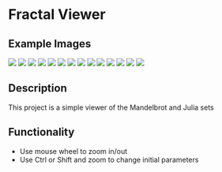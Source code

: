 # Fractal Viewer

## Example Images

<img src="./Images/1.png">
<img src="./Images/2.png">
<img src="./Images/3.png">
<img src="./Images/4.png">
<img src="./Images/5.png">
<img src="./Images/6.png">
<img src="./Images/7.png">
<img src="./Images/8.png">
<img src="./Images/9.png">
<img src="./Images/10.png">
<img src="./Images/11.png">
<img src="./Images/12.png">
<img src="./Images/13.png">
<img src="./Images/14.png">

## Description

This project is a simple viewer of the Mandelbrot and Julia sets

## Functionality

- Use mouse wheel to zoom in/out
- Use Ctrl or Shift and zoom to change initial parameters
